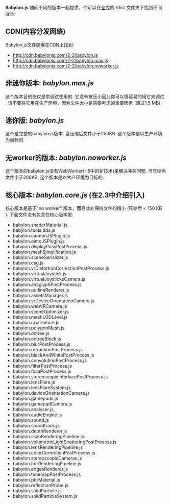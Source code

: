 **Babylon.js** 随同不同的版本一起提供，你可以在[仓库](https://github.com/BabylonJS/Babylon.js/tree/master/dist)的 /dist 文件夹下找到不同版本:
## CDN(内容分发网络)
Babylon.js文件能够在CDN上找到:
* http://cdn.babylonjs.com/2-2/babylon.js 
* http://cdn.babylonjs.com/2-2/babylon.max.js 
* http://cdn.babylonjs.com/2-2/babylon.noworker.js 


## 非迷你版本: *babylon.max.js*
这个版本目的仅仅是供调试使用的. 它没有被压小因此你可以很容易的用它来调试
.
请不要将它用在生产环境，因为文件大小是需要考虑的重要因素 (超过1.5 MB).
## 迷你版: *babylon.js*
这个是完整的babylon.js版本. 当压缩后文件小于250KB. 这个版本是以生产环境为目标的.
## 无worker的版本: *babylon.noworker.js*
这个版本的babylon.js没有WebWorker(H5中的新技术)来解决冲突问题. 当压缩后文件小于200KB. 这个版本是以生产环境为目标的.
## 核心版本: *babylon.core.js* (在2.3中介绍引入)
核心版本是基于"no worker" 版本，而且此处保持文件的精小 (压缩后 < 150 KB ).
下面文件没有包含在核心版本里:
* babylon.shaderMaterial.js
* babylon.tools.dds.js
* babylon.cannonJSPlugin.js
* babylon.oimoJSPlugin.js
* babylon.displayPassPostProcess.js
* babylon.meshSimplification.js
* babylon.sceneSerializer.js
* babylon.csg.js
* babylon.vrDistortionCorrectionPostProcess.js
* babylon.virtualJoystick.js
* babylon.virtualJoysticksCamera.js
* babylon.anaglyphPostProcess.js
* babylon.outlineRenderer.js
* babylon.assetsManager.js
* babylon.vrDeviceOrientationCamera.js
* babylon.webVRCamera.js
* babylon.sceneOptimizer.js
* babylon.meshLODLevel.js
* babylon.rawTexture.js
* babylon.polygonMesh.js
* babylon.octree.js
* babylon.octreeBlock.js
* babylon.blurPostProcess.js
* babylon.refractionPostProcess.js
* babylon.blackAndWhitePostProcess.js
* babylon.convolutionPostProcess.js
* babylon.filterPostProcess.js
* babylon.fxaaPostProcess.js
* babylon.stereoscopicInterlacePostProcess.js
* babylon.lensFlare.js
* babylon.lensFlareSystem.js
* babylon.deviceOrientationCamera.js
* babylon.gamepads.js
* babylon.gamepadCamera.js
* babylon.analyser.js,
* babylon.audioEngine.js
* babylon.sound.js
* babylon.soundtrack.js
* babylon.depthRenderer.js
* babylon.ssaoRenderingPipeline.js
* babylon.volumetricLightScatteringPostProcess.js
* babylon.lensRenderingPipeline.js
* babylon.colorCorrectionPostProcess.js
* babylon.stereoscopicCameras.js
* babylon.hdrRenderingPipeline.js
* babylon.edgesRenderer.js
* babylon.tonemapPostProcess.js
* babylon.pbrMaterial.js
* babylon.reflectionProbe.js
* babylon.solidParticle.js
* babylon.solidParticleSystem.js
